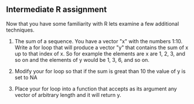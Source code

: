 
## Intermediate R assignment

Now that you have some familiarity with R lets examine a few additional techniques.

1. The sum of a sequence. You have a vector "x" with the numbers 1:10. Write a
for loop that will produce a vector "y" that contains the sum of x up to that
index of x. So for example the elements are x are 1, 2, 3, and so on and the 
elements of y would be 1, 3, 6, and so on. 

2. Modify your for loop so that if the sum is great than 10 the value of y
is set to NA

3. Place your for loop into a function that accepts as its argument any vector
of arbitrary length and it will return y. 
